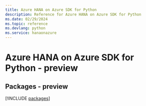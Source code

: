 ```yaml
---
title: Azure HANA on Azure SDK for Python
description: Reference for Azure HANA on Azure SDK for Python
ms.date: 02/29/2024
ms.topic: reference
ms.devlang: python
ms.service: hanaonazure
---
```

# Azure HANA on Azure SDK for Python - preview
## Packages - preview
[!INCLUDE [packages](hana-on-azure-index.md)]